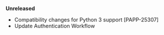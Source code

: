 **Unreleased**

* Compatibility changes for Python 3 support [PAPP-25307]
* Update Authentication Workflow